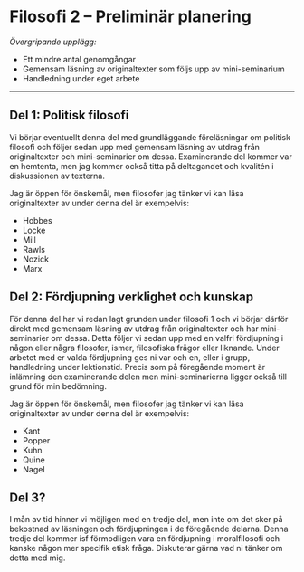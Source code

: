 # Filosofi 2 – Preliminär planering

_Övergripande upplägg:_

* Ett mindre antal genomgångar
* Gemensam läsning av originaltexter som följs upp av mini-seminarium
* Handledning under eget arbete

***

## Del 1: Politisk filosofi

Vi börjar eventuellt denna del med grundläggande föreläsningar om politisk filosofi och följer sedan upp med gemensam läsning av utdrag från originaltexter och mini-seminarier om dessa. Examinerande del kommer var en hemtenta, men jag kommer också titta på deltagandet och kvalitén i diskussionen av texterna. 

Jag är öppen för önskemål, men filosofer jag tänker vi kan läsa originaltexter av under denna del är exempelvis:

* Hobbes
* Locke
* Mill
* Rawls
* Nozick
* Marx

## Del 2: Fördjupning verklighet och kunskap
För denna del har vi redan lagt grunden under filosofi 1 och vi börjar därför direkt med gemensam läsning av utdrag från originaltexter och har mini-seminarier om dessa. Detta följer vi sedan upp med en valfri fördjupning i någon eller några filosofer, ismer, filosofiska frågor eller liknande. Under arbetet med er valda fördjupning ges ni var och en, eller i grupp, handledning under lektionstid. Precis som på föregående moment är inlämning den examinerande delen men mini-seminarierna ligger också till grund för min bedömning.

Jag är öppen för önskemål, men filosofer jag tänker vi kan läsa originaltexter av under denna del är exempelvis:

* Kant
* Popper 
* Kuhn
* Quine
* Nagel

## Del 3?

I mån av tid hinner vi möjligen med en tredje del, men inte om det sker på bekostnad av läsningen och fördjupningen i de föregående delarna. Denna tredje del kommer isf förmodligen vara en fördjupning i moralfilosofi och kanske någon mer specifik etisk fråga. Diskuterar gärna vad ni tänker om detta med mig. 